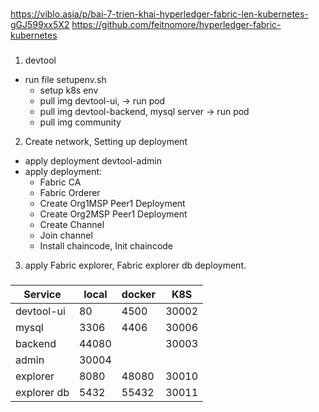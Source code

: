 ### 
https://viblo.asia/p/bai-7-trien-khai-hyperledger-fabric-len-kubernetes-gGJ599xx5X2
https://github.com/feitnomore/hyperledger-fabric-kubernetes

###
1. devtool
- run file setupenv.sh
    + setup k8s env
    + pull img devtool-ui, -> run pod
    + pull img devtool-backend, mysql server -> run pod
    + pull img community
2. Create network, Setting up deployment
- apply deployment devtool-admin
- apply deployment:
    - Fabric CA
    - Fabric Orderer
    - Create Org1MSP Peer1 Deployment
    - Create Org2MSP Peer1 Deployment
    - Create Channel
    - Join channel
    - Install chaincode, Init chaincode
3. apply Fabric explorer, Fabric explorer db deployment.


###
|       Service | local  | docker| K8S    |
|   ----------- |  ---   | ---   |   ---  |
|devtool-ui     | 80     | 4500  | 30002  |
|mysql          | 3306   | 4406  |30006   |
|backend        | 44080  |       |  30003 |
|admin          | 30004  |       |        |
|explorer       | 8080   | 48080 | 30010  |
|explorer db    | 5432   | 55432 | 30011  |

